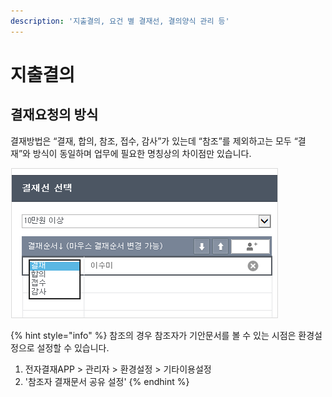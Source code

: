 ```yaml
---
description: '지출결의, 요건 별 결재선, 결의양식 관리 등'
---
```


# 지출결의

## 결재요청의 방식 <a id="1"></a>

결재방법은 “결재, 합의, 참조, 접수, 감사”가 있는데 “참조”를 제외하고는 모두 “결재”와 방식이 동일하며 업무에 필요한 명칭상의 차이점만 있습니다.

![](../.gitbook/assets/undefined%20%284%29.png)

{% hint style="info" %}
참조의 경우 참조자가 기안문서를 볼 수 있는 시점은 환경설정으로 설정할 수 있습니다.

1. 전자결재APP &gt; 관리자 &gt; 환경설정 &gt; 기타이용설정
2. '참조자 결재문서 공유 설정'
{% endhint %}



